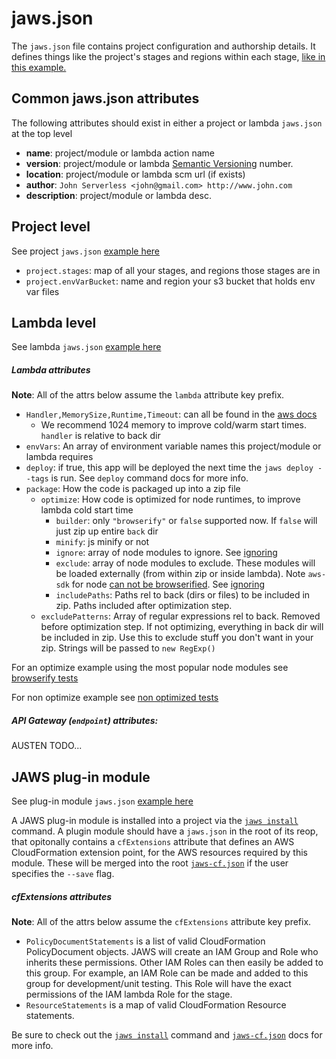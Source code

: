 # jaws.json

The `jaws.json` file contains project configuration and authorship details.
It defines things like the project's stages and regions within each stage,
 [like in this example.](../examples/project-jaws.json)

## Common jaws.json attributes

The following attributes should exist in either a project or lambda `jaws.json` at the top level

* **name**: project/module or lambda action name
* **version**: project/module or lambda [Semantic Versioning](http://semver.org/) number.
* **location**: project/module or lambda scm url (if exists)
* **author**: `John Serverless <john@gmail.com> http://www.john.com`
* **description**: project/module or lambda desc.

## Project level

See project `jaws.json` [example here](../examples/project-jaws.json)

* `project.stages`: map of all your stages, and regions those stages are in
* `project.envVarBucket`: name and region your s3 bucket that holds env var files

## Lambda level

See lambda `jaws.json` [example here](../examples/lambda-jaws.json)

##### Lambda attributes

**Note**: All of the attrs below assume the `lambda` attribute key prefix.

* `Handler,MemorySize,Runtime,Timeout`: can all be found in the [aws docs](http://docs.aws.amazon.com/AWSCloudFormation/latest/UserGuide/aws-resource-lambda-function.html)
  * We recommend 1024 memory to improve cold/warm start times. `handler` is relative to back dir
* `envVars`: An array of environment variable names this project/module or lambda requires
* `deploy`: if true, this app will be deployed the next time the `jaws deploy --tags` is run. See `deploy` command docs for more info.
* `package`: How the code is packaged up into a zip file
  * `optimize`: How code is optimized for node runtimes, to improve lambda cold start time
    * `builder`: only `"browserify"` or `false` supported now.  If `false` will just zip up entire `back` dir
    * `minify`: js minify or not
    * `ignore`: array of node modules to ignore. See [ignoring](https://github.com/substack/browserify-handbook#ignoring-and-excluding)
    * `exclude`: array of node modules to exclude.  These modules will be loaded externally (from within zip or inside lambda).  Note `aws-sdk` for node [can not be browserified](https://github.com/aws/aws-sdk-js/issues/696). See [ignoring](https://github.com/substack/browserify-handbook#ignoring-and-excluding)
    * `includePaths`: Paths rel to back (dirs or files) to be included in zip. Paths included after optimization step.
  * `excludePatterns`: Array of regular expressions rel to back. Removed before optimization step. If not optimizing, everything in back dir will be included in zip. Use this to exclude stuff you don't want in your zip.  Strings will be passed to `new RegExp()`

For an optimize example using the most popular node modules see [browserify tests](../tests/test-prj/back/aws_modules/bundle/browserify)

For non optimize example see [non optimized tests](../tests/test-prj/back/aws_modules/bundle/nonoptimized)

##### API Gateway (`endpoint`) attributes:

AUSTEN TODO...

## JAWS plug-in module

See plug-in module `jaws.json` [example here](../examples/plugin-module-jaws.json)

A JAWS plug-in module is installed into a project via the [`jaws install`](./commands.md#install) command.  A plugin module should have a `jaws.json` in the root of its reop, that opitonally contains a `cfExtensions` attribute that defines an AWS CloudFormation extension point, for the AWS resources required by this module.  These will be merged into the root [`jaws-cf.json`](./jaws-cf-json.md) if the user specifies the `--save` flag.

##### cfExtensions attributes

**Note**: All of the attrs below assume the `cfExtensions` attribute key prefix.

*  `PolicyDocumentStatements` is a list of valid CloudFormation PolicyDocument objects.  JAWS will create an IAM Group and Role who inherits these permissions.  Other IAM Roles can then easily be added to this group.  For example, an IAM Role can be made and added to this group for development/unit testing.  This Role will have the exact permissions of the IAM lambda Role for the stage.
*  `ResourceStatements` is a map of valid CloudFormation Resource statements.

Be sure to check out the [`jaws install`](./commands.md#install) command and [`jaws-cf.json`](./jaws-cf-json.md) docs for more info.
